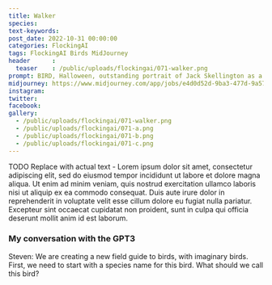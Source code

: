 ```yaml
---
title: Walker
species: 
text-keywords: 
post_date: 2022-10-31 00:00:00
categories: FlockingAI
tags: FlockingAI Birds MidJourney 
header      :
  teaser    : /public/uploads/flockingai/071-walker.png
prompt: BIRD, Halloween, outstanding portrait of Jack Skellington as a BIRD, from Nightmare Before Christmas, played by Slenderman in a forest, Claymation, jack o lanterns, by artgerm and RHADS, hyper realistic, portrait, cinematic, soft studio lighting, ultra realistic, photorealistic, octane render, unreal engine, hyper detailed, volumetric lighting, hdr, octane render, fantasy, horror, 4k, 8K
midjourney: https://www.midjourney.com/app/jobs/e4d0d52d-9ba3-477d-9a57-78454da4f772
instagram: 
twitter: 
facebook: 
gallery: 
  - /public/uploads/flockingai/071-walker.png
  - /public/uploads/flockingai/071-a.png
  - /public/uploads/flockingai/071-b.png
  - /public/uploads/flockingai/071-c.png
---
```


TODO Replace with actual text - Lorem ipsum dolor sit amet, consectetur adipiscing elit, sed do eiusmod tempor incididunt ut labore et dolore magna aliqua. Ut enim ad minim veniam, quis nostrud exercitation ullamco laboris nisi ut aliquip ex ea commodo consequat. Duis aute irure dolor in reprehenderit in voluptate velit esse cillum dolore eu fugiat nulla pariatur. Excepteur sint occaecat cupidatat non proident, sunt in culpa qui officia deserunt mollit anim id est laborum.

### My conversation with the GPT3

Steven: We are creating a new field guide to birds, with imaginary birds. First, we need to start with a species name for this bird. What should we call this bird?

